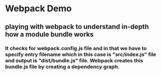 # Webpack Demo
## playing with webpack to understand in-depth how a module bundle works

### It checks for webpack.config.js file and in that we have to specify entry filename which in this case is "src/index.js" file and output is "dist/bundle.js" file. Webpack creates this bundle.js file by creating a dependency graph. 
